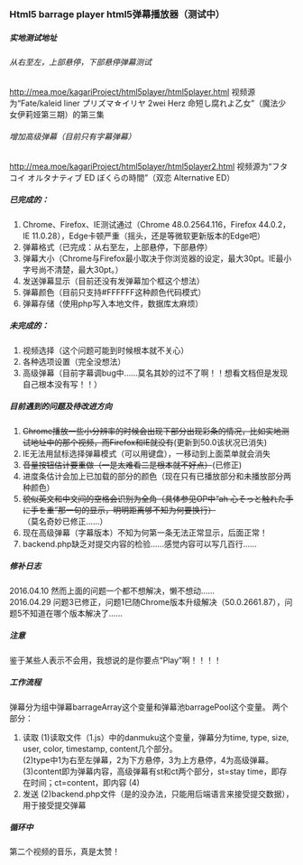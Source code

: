 ### Html5 barrage player html5弹幕播放器（测试中）

##### 实地测试地址
###### 从右至左，上部悬停，下部悬停弹幕测试
http://mea.moe/kagariProject/html5player/html5player.html 视频源为“Fate/kaleid liner プリズマ☆イリヤ 2wei Herz 命短し腐れよ乙女”（魔法少女伊莉娅第三期）的第三集
###### 增加高级弹幕（目前只有字幕弹幕）
http://mea.moe/kagariProject/html5player/html5player2.html 视频源为“フタコイ オルタナティブ ED ぼくらの時間”（双恋 Alternative ED）   

##### 已完成的：
1. Chrome、Firefox、IE测试通过（Chrome 48.0.2564.116，Firefox 44.0.2，IE 11.0.28），Edge卡顿严重（摇头，还是等微软更新版本的Edge吧）
2. 弹幕格式（已完成：从右至左，上部悬停，下部悬停）
3. 弹幕大小（Chrome与Firefox最小取决于你浏览器的设定，最大30pt。IE最小字号尚不清楚，最大30pt。）
4. 发送弹幕显示（目前还没有发弹幕加个框这个想法）
5. 弹幕颜色（目前只支持#FFFFFF这种颜色代码模式）
6. 弹幕存储（使用php写入本地文件，数据库太麻烦）

##### 未完成的：
1. 视频选择（这个问题可能到时候根本就不关心）
2. 各种选项设置（完全没想法）
3. 高级弹幕（目前字幕调bug中……莫名其妙的过不了啊！！想看文档但是发现自己根本没有写！！）

##### 目前遇到的问题及待改进方向
1. ~~Chrome播放一些小分辨率的时候会出现下部分出现彩条的情况，比如实地测试地址中的那个视频，而Firefox和IE就没有~~(更新到50.0该状况已消失)      
2. IE无法用鼠标选择弹幕模式（可以用键盘），一移动到上面菜单就会消失
3. ~~音量按钮估计要重做（一是太难看二是根本就不好点）~~(已修正)
4. 进度条估计会加上已加载的部分的颜色（现在只有已播放部分和未播放部分两种颜色）  
5. ~~貌似英文和中文间的空格会识别为全角（具体参见OP中“ah 心そっと触れた手に手を重”那一句的显示，明明距离够不知为何要换行）~~（莫名奇妙已修正……）  
6. 现在高级弹幕（字幕版本）不知为何第一条无法正常显示，后面正常！ 
7. backend.php缺乏对提交内容的检验……感觉内容可以写几百行……   

##### 修补日志
2016.04.10 然而上面的问题一个都不想解决，懒不想动……   
2016.04.29 问题3已修正，问题1已随Chrome版本升级解决（50.0.2661.87），问题5不知道在哪个版本解决了……

##### 注意
鉴于某些人表示不会用，我想说的是你要点“Play”啊！！！！

##### 工作流程
弹幕分为组中弹幕barrageArray这个变量和弹幕池barragePool这个变量。
两个部分：
1. 读取
(1)读取文件（1.js）中的danmuku这个变量，弹幕分为time, type, size, user, color, timestamp, content几个部分。    
(2)type中1为右至左弹幕，2为下方悬停，3为上方悬停，4为高级弹幕。
(3)content即为弹幕内容，高级弹幕有st和ct两个部分，st=stay time，即存在时间；ct=content，即内容
(4)
2. 发送
(2)backend.php文件（是的没办法，只能用后端语言来接受提交数据），用于接受提交弹幕

##### 循环中
第二个视频的音乐，真是太赞！

